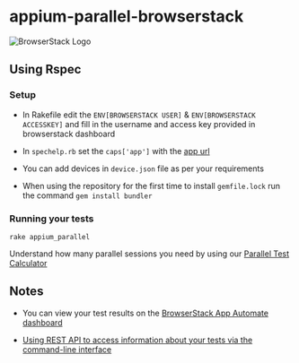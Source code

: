 # appium-parallel-browserstack


![BrowserStack Logo](https://d98b8t1nnulk5.cloudfront.net/production/images/layout/logo-header.png?1469004780)

## Using Rspec

### Setup

* In Rakefile edit the `ENV[BROWSERSTACK USER]` &  `ENV[BROWSERSTACK ACCESSKEY]` and fill in the username and access key provided in browserstack dashboard 

* In `spechelp.rb` set the `caps['app']` with the [app url ](https://www.browserstack.com/docs/app-automate/appium/getting-started/ruby#2-upload-your-app)

* You can add devices in `device.json` file as per your requirements 

* When using the repository for the first time to install `gemfile.lock` run the command `gem install bundler`
 
### Running your tests

``rake appium_parallel``

 Understand how many parallel sessions you need by using our [Parallel Test Calculator](https://www.browserstack.com/automate/parallel-calculator?ref=github)


## Notes
* You can view your test results on the [BrowserStack App Automate dashboard](https://www.browserstack.com/app-automate)

* [Using REST API to access information about your tests via the command-line interface](https://www.browserstack.com/automate/rest-api)







